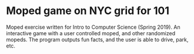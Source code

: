 # Moped game on NYC grid for 101

Moped exercise written for Intro to Computer Science (Spring 2019). An interactive game with a user controlled moped, and other randomized mopeds. The program outputs fun facts, and the user is able to drive, park, etc.